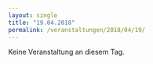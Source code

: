 ```yaml
---
layout: single
title: "19.04.2018"
permalink: /veranstaltungen/2018/04/19/
---
```


Keine Veranstaltung an diesem Tag.
